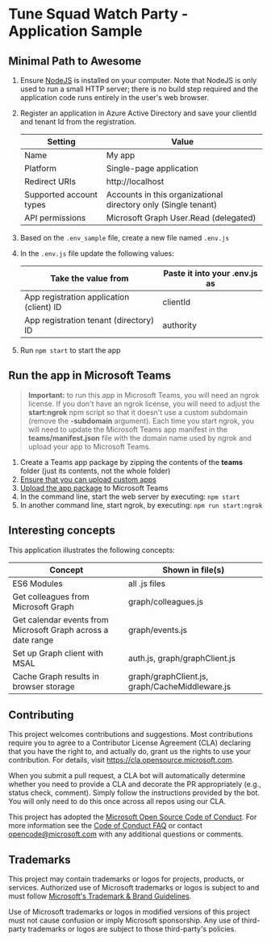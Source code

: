 # Tune Squad Watch Party - Application Sample

## Minimal Path to Awesome

1. Ensure [NodeJS](https://nodejs.org) is installed on your computer. Note that NodeJS is only used to run a small HTTP server; there is no build step required and the application code runs entirely in the user's web browser.

1. Register an application in Azure Active Directory and save your clientId and tenant Id from the registration.

    Setting|Value
    -------|-----
    Name|My app
    Platform|Single-page application
    Redirect URIs|http://localhost
    Supported account types|Accounts in this organizational directory only (Single tenant)
    API permissions|Microsoft Graph User.Read (delegated)

1. Based on the `.env_sample` file, create a new file named `.env.js`

1. In the `.env.js` file update the following values:

   Take the value from | Paste it into your .env.js as
   --------------------|------------------------------
   App registration application (client) ID | clientId
   App registration tenant (directory) ID | authority

1. Run `npm start` to start the app

## Run the app in Microsoft Teams

> **Important:** to run this app in Microsoft Teams, you will need an ngrok license. If you don't have an ngrok license, you will need to adjust the **start:ngrok** npm script so that it doesn't use a custom subdomain (remove the **-subdomain** argument). Each time you start ngrok, you will need to update the Microsoft Teams app manifest in the **teams/manifest.json** file with the domain name used by ngrok and upload your app to Microsoft Teams.

1. Create a Teams app package by zipping the contents of the **teams** folder (just its contents, not the whole folder)
1. [Ensure that you can upload custom apps](https://docs.microsoft.com/microsoftteams/platform/build-your-first-app/build-and-run?tabs=do-not-have-a-tenant?WT.mc_id=m365-26570-cxa#set-up-your-teams-development-tenant)
1. [Upload the app package](https://docs.microsoft.com/microsoftteams/platform/concepts/deploy-and-publish/apps-upload?WT.mc_id=m365-26570-cxa) to Microsoft Teams
1. In the command line, start the web server by executing: `npm start`
1. In another command line, start ngrok, by executing: `npm run start:ngrok`

## Interesting concepts

This application illustrates the following concepts:

   Concept | Shown in file(s)
   --------|-----------------
   ES6 Modules | all .js files
   Get colleagues from Microsoft Graph | graph/colleagues.js
   Get calendar events from Microsoft Graph across a date range | graph/events.js
   Set up Graph client with MSAL | auth.js, graph/graphClient.js
   Cache Graph results in browser storage | graph/graphClient.js, graph/CacheMiddleware.js

## Contributing

This project welcomes contributions and suggestions.  Most contributions require you to agree to a Contributor License Agreement (CLA) declaring that you have the right to, and actually do, grant us the rights to use your contribution. For details, visit https://cla.opensource.microsoft.com.

When you submit a pull request, a CLA bot will automatically determine whether you need to provide a CLA and decorate the PR appropriately (e.g., status check, comment). Simply follow the instructions provided by the bot. You will only need to do this once across all repos using our CLA.

This project has adopted the [Microsoft Open Source Code of Conduct](https://opensource.microsoft.com/codeofconduct/). For more information see the [Code of Conduct FAQ](https://opensource.microsoft.com/codeofconduct/faq/) or contact [opencode@microsoft.com](mailto:opencode@microsoft.com) with any additional questions or comments.

## Trademarks

This project may contain trademarks or logos for projects, products, or services. Authorized use of Microsoft trademarks or logos is subject to and must follow  [Microsoft's Trademark & Brand Guidelines](https://www.microsoft.com/legal/intellectualproperty/trademarks/usage/general).

Use of Microsoft trademarks or logos in modified versions of this project must not cause confusion or imply Microsoft sponsorship. Any use of third-party trademarks or logos are subject to those third-party's policies.
